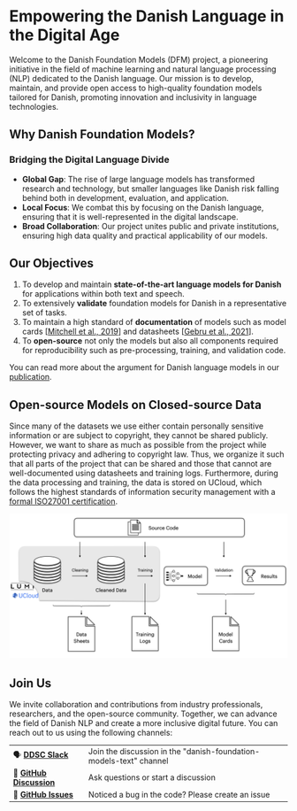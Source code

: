 # Empowering the Danish Language in the Digital Age

Welcome to the Danish Foundation Models (DFM) project, a pioneering initiative in the field of machine learning and natural language processing (NLP) dedicated to the Danish language. Our mission is to develop, maintain, and provide open access to high-quality foundation models tailored for Danish, promoting innovation and inclusivity in language technologies.

## Why Danish Foundation Models?

### Bridging the Digital Language Divide

-  **Global Gap**: The rise of large language models has transformed research and technology, but smaller languages like Danish risk falling behind both in development, evaluation, and application.
-  **Local Focus**: We combat this by focusing on the Danish language, ensuring that it is well-represented in the digital landscape.
-  **Broad Collaboration**: Our project unites public and private institutions, ensuring high data quality and practical applicability of our models.

## Our Objectives  

1. To develop and maintain **state-of-the-art language models for Danish** for applications within both text and speech.
2. To extensively **validate** foundation models for Danish in a representative set of tasks.
3. To maintain a high standard of **documentation** of models such as model cards \[[Mitchell et al., 2019](https://arxiv.org/abs/1810.03993)\] and datasheets \[[Gebru et al., 2021](https://cacm.acm.org/magazines/2021/12/256932-datasheets-for-datasets/abstract)\].
4. To **open-source** not only the models but also all components required for reproducibility such as pre-processing, training, and validation code.

You can read more about the argument for Danish language models in our [publication](inreview).

## Open-source Models on Closed-source Data

Since many of the datasets we use either contain personally sensitive information or are subject to copyright, they cannot be shared publicly. However, we want to share as much as possible from the project while protecting privacy and adhering to copyright law. 
Thus, we organize it such that all parts of the project that can be shared and those that cannot are well-documented using datasheets and training logs. Furthermore, during the data processing and training, the data is stored on UCloud, which follows the highest standards of information security management with a [formal ISO27001 certification](https://docs.cloud.sdu.dk/intro/security.html).

![Project Structure](_static/structure.png)

## Join Us

We invite collaboration and contributions from industry professionals, researchers, and the open-source community. Together, we can advance the field of Danish NLP and create a more inclusive digital future. You can reach out to us using the following channels:

|                                                                                                                      |                                                                    |
| -------------------------------------------------------------------------------------------------------------------- | ------------------------------------------------------------------ |
| 🗣 [**DDSC Slack**](https://join.slack.com/t/danskdatascie-o8m9638/shared_invite/zt-1jh2dwmj4-D_mjywfXERvVP75n9O0ykg) | Join the discussion in the "danish-foundation-models-text" channel |
| 💬 [**GitHub Discussion**](https://github.com/centre-for-humanities-computing/danish-foundation-models/discussions)   | Ask questions or start a discussion                                |
| 🚨 [**GitHub Issues**](https://github.com/centre-for-humanities-computing/danish-foundation-models/issues)            | Noticed a bug in the code? Please create an issue                  |
